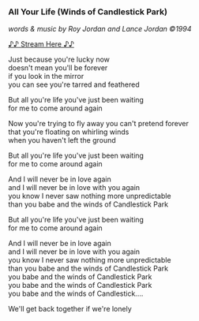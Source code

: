 ### All Your Life (Winds of Candlestick Park)
_words & music by  Roy Jordan and Lance Jordan ©1994_

[♪♪ Stream Here ♪♪](https://www.reverbnation.com/gorillatheater/song/32426699-all-your-life)

Just because you're lucky now \
doesn't mean you'll be forever \
if you look in the mirror \
you can see you're tarred and feathered

But all you're life you've just been waiting \
for me to come around again

Now you're trying to fly away you can't pretend forever \
that you're floating on whirling winds \
when you haven't left the ground

But all you're life you've just been waiting \
for me to come around again

And I will never be in love again \
and I will never be in love with you again \
you know I never saw nothing more unpredictable \
than you babe and the winds of Candlestick Park

But all you're life you've just been waiting \
for me to come around again

And I will never be in love again \
and I will never be in love with you again \
you know I never saw nothing more unpredictable \
than you babe and the winds of Candlestick Park \
you babe and the winds of Candlestick Park \
you babe and the winds of Candlestick Park \
you babe and the winds of Candlestick....

We'll get back together if we're lonely
